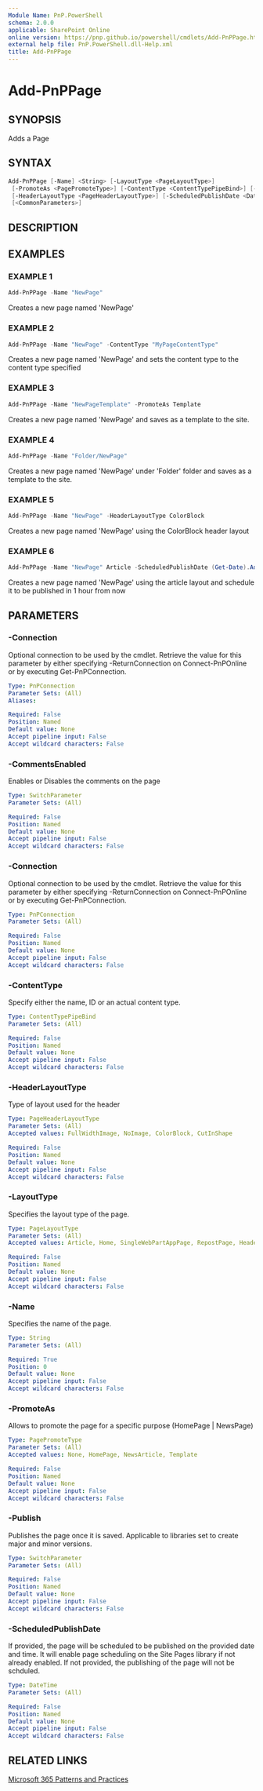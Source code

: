 ```yaml
---
Module Name: PnP.PowerShell
schema: 2.0.0
applicable: SharePoint Online
online version: https://pnp.github.io/powershell/cmdlets/Add-PnPPage.html
external help file: PnP.PowerShell.dll-Help.xml
title: Add-PnPPage
---
```

  
# Add-PnPPage

## SYNOPSIS
Adds a Page

## SYNTAX

```powershell
Add-PnPPage [-Name] <String> [-LayoutType <PageLayoutType>]
 [-PromoteAs <PagePromoteType>] [-ContentType <ContentTypePipeBind>] [-CommentsEnabled] [-Publish]
 [-HeaderLayoutType <PageHeaderLayoutType>] [-ScheduledPublishDate <DateTime>] [-Connection <PnPConnection>]
 [<CommonParameters>]
```

## DESCRIPTION

## EXAMPLES

### EXAMPLE 1
```powershell
Add-PnPPage -Name "NewPage"
```

Creates a new page named 'NewPage'

### EXAMPLE 2
```powershell
Add-PnPPage -Name "NewPage" -ContentType "MyPageContentType"
```

Creates a new page named 'NewPage' and sets the content type to the content type specified

### EXAMPLE 3
```powershell
Add-PnPPage -Name "NewPageTemplate" -PromoteAs Template
```

Creates a new page named 'NewPage' and saves as a template to the site.

### EXAMPLE 4
```powershell
Add-PnPPage -Name "Folder/NewPage"
```

Creates a new page named 'NewPage' under 'Folder' folder and saves as a template to the site.

### EXAMPLE 5
```powershell
Add-PnPPage -Name "NewPage" -HeaderLayoutType ColorBlock
```

Creates a new page named 'NewPage' using the ColorBlock header layout

### EXAMPLE 6
```powershell
Add-PnPPage -Name "NewPage" Article -ScheduledPublishDate (Get-Date).AddHours(1)
```

Creates a new page named 'NewPage' using the article layout and schedule it to be published in 1 hour from now

## PARAMETERS

### -Connection
Optional connection to be used by the cmdlet.
Retrieve the value for this parameter by either specifying -ReturnConnection on Connect-PnPOnline or by executing Get-PnPConnection.

```yaml
Type: PnPConnection
Parameter Sets: (All)
Aliases:

Required: False
Position: Named
Default value: None
Accept pipeline input: False
Accept wildcard characters: False
```

### -CommentsEnabled
Enables or Disables the comments on the page

```yaml
Type: SwitchParameter
Parameter Sets: (All)

Required: False
Position: Named
Default value: None
Accept pipeline input: False
Accept wildcard characters: False
```

### -Connection
Optional connection to be used by the cmdlet. Retrieve the value for this parameter by either specifying -ReturnConnection on Connect-PnPOnline or by executing Get-PnPConnection.

```yaml
Type: PnPConnection
Parameter Sets: (All)

Required: False
Position: Named
Default value: None
Accept pipeline input: False
Accept wildcard characters: False
```

### -ContentType
Specify either the name, ID or an actual content type.

```yaml
Type: ContentTypePipeBind
Parameter Sets: (All)

Required: False
Position: Named
Default value: None
Accept pipeline input: False
Accept wildcard characters: False
```

### -HeaderLayoutType
Type of layout used for the header

```yaml
Type: PageHeaderLayoutType
Parameter Sets: (All)
Accepted values: FullWidthImage, NoImage, ColorBlock, CutInShape

Required: False
Position: Named
Default value: None
Accept pipeline input: False
Accept wildcard characters: False
```

### -LayoutType
Specifies the layout type of the page.

```yaml
Type: PageLayoutType
Parameter Sets: (All)
Accepted values: Article, Home, SingleWebPartAppPage, RepostPage, HeaderlessSearchResults, Spaces, Topic

Required: False
Position: Named
Default value: None
Accept pipeline input: False
Accept wildcard characters: False
```

### -Name
Specifies the name of the page.

```yaml
Type: String
Parameter Sets: (All)

Required: True
Position: 0
Default value: None
Accept pipeline input: False
Accept wildcard characters: False
```

### -PromoteAs
Allows to promote the page for a specific purpose (HomePage | NewsPage)

```yaml
Type: PagePromoteType
Parameter Sets: (All)
Accepted values: None, HomePage, NewsArticle, Template

Required: False
Position: Named
Default value: None
Accept pipeline input: False
Accept wildcard characters: False
```

### -Publish
Publishes the page once it is saved. Applicable to libraries set to create major and minor versions.

```yaml
Type: SwitchParameter
Parameter Sets: (All)

Required: False
Position: Named
Default value: None
Accept pipeline input: False
Accept wildcard characters: False
```

### -ScheduledPublishDate
If provided, the page will be scheduled to be published on the provided date and time. It will enable page scheduling on the Site Pages library if not already enabled. If not provided, the publishing of the page will not be schduled.

```yaml
Type: DateTime
Parameter Sets: (All)

Required: False
Position: Named
Default value: None
Accept pipeline input: False
Accept wildcard characters: False
```

## RELATED LINKS

[Microsoft 365 Patterns and Practices](https://aka.ms/m365pnp)